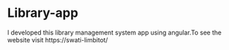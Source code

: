 # Library-app
I developed this library management system app using angular.To see the website visit https://swati-limbitot/
